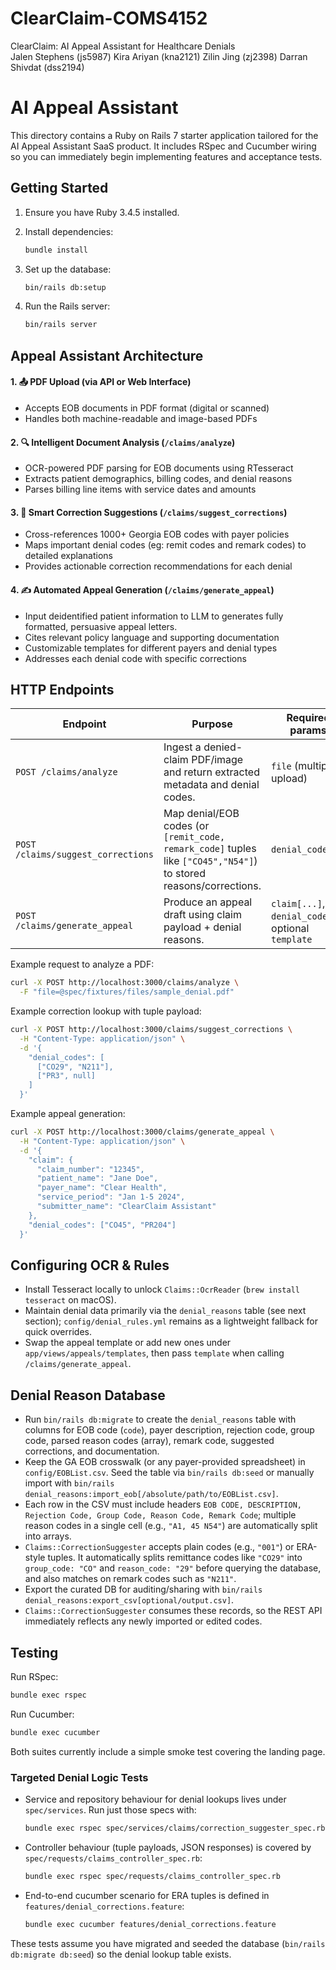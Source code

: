 # ClearClaim-COMS4152
ClearClaim: AI Appeal Assistant for Healthcare Denials  
Jalen Stephens (js5987)
Kira Ariyan (kna2121)
Zilin Jing (zj2398)
Darran Shivdat (dss2194)

# AI Appeal Assistant

This directory contains a Ruby on Rails 7 starter application tailored for the AI Appeal Assistant SaaS product. It includes RSpec and Cucumber wiring so you can immediately begin implementing features and acceptance tests.

## Getting Started

1. Ensure you have Ruby 3.4.5 installed.
2. Install dependencies:

   ```bash
   bundle install
   ```

3. Set up the database:

   ```bash
   bin/rails db:setup
   ```

4. Run the Rails server:

   ```bash
   bin/rails server
   ```

## Appeal Assistant Architecture

#### 1. 📤 **PDF Upload** (via API or Web Interface)
   - Accepts EOB documents in PDF format (digital or scanned)
   - Handles both machine-readable and image-based PDFs

#### 2. 🔍 **Intelligent Document Analysis** (`/claims/analyze`)
   - OCR-powered PDF parsing for EOB documents using RTesseract
   - Extracts patient demographics, billing codes, and denial reasons
   - Parses billing line items with service dates and amounts

#### 3. 🎯 **Smart Correction Suggestions** (`/claims/suggest_corrections`)
   - Cross-references 1000+ Georgia EOB codes with payer policies
   - Maps important denial codes (eg: remit codes and remark codes) to detailed explanations
   - Provides actionable correction recommendations for each denial

#### 4. ✍️ **Automated Appeal Generation** (`/claims/generate_appeal`)
   - Input deidentified patient information to LLM to generates fully formatted, persuasive appeal letters.
   - Cites relevant policy language and supporting documentation
   - Customizable templates for different payers and denial types
   - Addresses each denial code with specific corrections


<!-- - **Document intake** – `Claims::DocumentAnalyzer` routes uploads to `Claims::PdfAnalyzer` (pdf-reader/combine_pdf) or `Claims::OcrReader` (rtesseract) for text extraction.
- **Rule mapping** – `DenialRules::Repository` reads from the `denial_reasons` table (populated via `config/EOBList.csv`) and falls back to `config/denial_rules.yml` so payer logic can change without redeploys.
- **Appeal drafting** – `Appeals::AppealGenerator` renders ERB templates (see `app/views/appeals/templates`) and leaves a hook to call LLM APIs before exporting via Prawn/Caracal.
- **Storage targets** – PostgreSQL remains the system of record for claims/denials; ActiveStorage (with S3/GCS/Azure) should store original PDFs and generated appeals once wired up.
- **Async/AI** – Sidekiq is included so heavy OCR, PDF builds, or LLM calls can move to background jobs in future iterations. -->

## HTTP Endpoints

| Endpoint | Purpose | Required params |
| --- | --- | --- |
| `POST /claims/analyze` | Ingest a denied-claim PDF/image and return extracted metadata and denial codes. | `file` (multipart upload) |
| `POST /claims/suggest_corrections` | Map denial/EOB codes (or `[remit_code, remark_code]` tuples like `["CO45","N54"]`) to stored reasons/corrections. | `denial_codes[]` |
| `POST /claims/generate_appeal` | Produce an appeal draft using claim payload + denial reasons. | `claim[...]`, `denial_codes[]`, optional `template` |

Example request to analyze a PDF:

```bash
curl -X POST http://localhost:3000/claims/analyze \
  -F "file=@spec/fixtures/files/sample_denial.pdf"
```

Example correction lookup with tuple payload:

```bash
curl -X POST http://localhost:3000/claims/suggest_corrections \
  -H "Content-Type: application/json" \
  -d '{
    "denial_codes": [
      ["CO29", "N211"],
      ["PR3", null]
    ]
  }'
```

Example appeal generation:

```bash
curl -X POST http://localhost:3000/claims/generate_appeal \
  -H "Content-Type: application/json" \
  -d '{
    "claim": {
      "claim_number": "12345",
      "patient_name": "Jane Doe",
      "payer_name": "Clear Health",
      "service_period": "Jan 1-5 2024",
      "submitter_name": "ClearClaim Assistant"
    },
    "denial_codes": ["CO45", "PR204"]
  }'
```

## Configuring OCR & Rules

- Install Tesseract locally to unlock `Claims::OcrReader` (`brew install tesseract` on macOS).
- Maintain denial data primarily via the `denial_reasons` table (see next section); `config/denial_rules.yml` remains as a lightweight fallback for quick overrides.
- Swap the appeal template or add new ones under `app/views/appeals/templates`, then pass `template` when calling `/claims/generate_appeal`.

## Denial Reason Database

- Run `bin/rails db:migrate` to create the `denial_reasons` table with columns for EOB code (`code`), payer description, rejection code, group code, parsed reason codes (array), remark code, suggested corrections, and documentation.
- Keep the GA EOB crosswalk (or any payer-provided spreadsheet) in `config/EOBList.csv`. Seed the table via `bin/rails db:seed` or manually import with `bin/rails denial_reasons:import_eob[/absolute/path/to/EOBList.csv]`.
- Each row in the CSV must include headers `EOB CODE, DESCRIPTION, Rejection Code, Group Code, Reason Code, Remark Code`; multiple reason codes in a single cell (e.g., `"A1, 45 N54"`) are automatically split into arrays.
- `Claims::CorrectionSuggester` accepts plain codes (e.g., `"001"`) or ERA-style tuples. It automatically splits remittance codes like `"CO29"` into `group_code: "CO"` and `reason_code: "29"` before querying the database, and also matches on remark codes such as `"N211"`.
- Export the curated DB for auditing/sharing with `bin/rails denial_reasons:export_csv[optional/output.csv]`.
- `Claims::CorrectionSuggester` consumes these records, so the REST API immediately reflects any newly imported or edited codes.

## Testing

Run RSpec:

```bash
bundle exec rspec
```

Run Cucumber:

```bash
bundle exec cucumber
```

Both suites currently include a simple smoke test covering the landing page.

### Targeted Denial Logic Tests

- Service and repository behaviour for denial lookups lives under `spec/services`. Run just those specs with:

  ```bash
  bundle exec rspec spec/services/claims/correction_suggester_spec.rb spec/services/denial_rules/repository_spec.rb
  ```

- Controller behaviour (tuple payloads, JSON responses) is covered by `spec/requests/claims_controller_spec.rb`:

  ```bash
  bundle exec rspec spec/requests/claims_controller_spec.rb
  ```

- End-to-end cucumber scenario for ERA tuples is defined in `features/denial_corrections.feature`:

  ```bash
  bundle exec cucumber features/denial_corrections.feature
  ```

These tests assume you have migrated and seeded the database (`bin/rails db:migrate db:seed`) so the denial lookup table exists.

